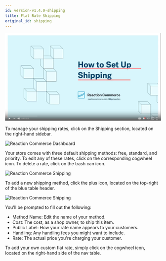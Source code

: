 ```yaml
---
id: version-v1.4.0-shipping
title: Flat Rate Shipping
original_id: shipping
---
```

    
[![Tutorial: How To Configure Shipping in Reaction](/assets/guide-shipping-video-screenshot.png)](https://www.youtube.com/watch?v=fiR_kV1GBdg)

To manage your shipping rates, click on the Shipping section, located on the right-hand sidebar.

![](/assets/admin-dashboard-panel.png "Reaction Commerce Dashboard")

Your store comes with three default shipping methods: free, standard, and priority. To edit any of these rates, click on the corresponding cogwheel icon. To delete a rate, click on the trash can icon.

![](/assets/admin-dashboard-shipping.png "Reaction Commerce Shipping")

To add a new shipping method, click the plus icon, located on the top-right of the blue table header.

![](/assets/admin-dashboard-shipping-2.png "Reaction Commerce Shipping")

You'll be prompted to fill out the following:

- Method Name: Edit the name of your method.
- Cost: The cost, as a shop owner, to ship this item.
- Public Label: How your rate name appears to your customers.
- Handling: Any handling fees you might want to include.
- Rate: The actual price you're charging your customer.

To add your own custom flat rate, simply click on the cogwheel icon, located on the right-hand side of the nav table.
